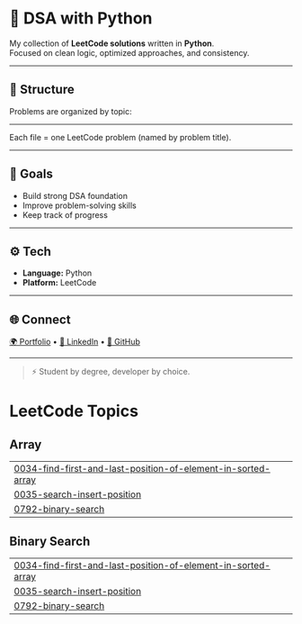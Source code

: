 # 🧠 DSA with Python

My collection of **LeetCode solutions** written in **Python**.  
Focused on clean logic, optimized approaches, and consistency.

---

## 📂 Structure
Problems are organized by topic:

---

Each file = one LeetCode problem (named by problem title).

---

## 🚀 Goals
- Build strong DSA foundation  
- Improve problem-solving skills  
- Keep track of progress  

---

## ⚙️ Tech
- **Language:** Python  
- **Platform:** LeetCode  

---

## 🌐 Connect
[🌍 Portfolio](https://creative-krishna.vercel.app) • [💼 LinkedIn](https://www.linkedin.com/in/krishnapratapsinghchauhan/) • [🐙 GitHub](https://github.com/creative-krishna)

---

> ⚡ Student by degree, developer by choice.

<!---LeetCode Topics Start-->
# LeetCode Topics
## Array
|  |
| ------- |
| [0034-find-first-and-last-position-of-element-in-sorted-array](https://github.com/krishnapschauhan/DSA-Python/tree/master/0034-find-first-and-last-position-of-element-in-sorted-array) |
| [0035-search-insert-position](https://github.com/krishnapschauhan/DSA-Python/tree/master/0035-search-insert-position) |
| [0792-binary-search](https://github.com/krishnapschauhan/DSA-Python/tree/master/0792-binary-search) |
## Binary Search
|  |
| ------- |
| [0034-find-first-and-last-position-of-element-in-sorted-array](https://github.com/krishnapschauhan/DSA-Python/tree/master/0034-find-first-and-last-position-of-element-in-sorted-array) |
| [0035-search-insert-position](https://github.com/krishnapschauhan/DSA-Python/tree/master/0035-search-insert-position) |
| [0792-binary-search](https://github.com/krishnapschauhan/DSA-Python/tree/master/0792-binary-search) |
<!---LeetCode Topics End-->